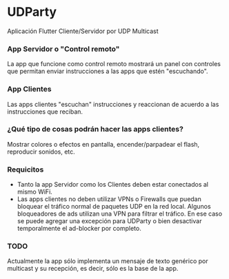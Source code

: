 # UDParty

Aplicación Flutter Cliente/Servidor por UDP Multicast

### App Servidor o "Control remoto"

La app que funcione como control remoto mostrará un panel con controles que permitan enviar instrucciones a las apps que estén "escuchando".

### App Clientes

Las apps clientes "escuchan" instrucciones y reaccionan de acuerdo a las instrucciones que reciban.

### ¿Qué tipo de cosas podrán hacer las apps clientes?

Mostrar colores o efectos en pantalla, encender/parpadear el flash, reproducir sonidos, etc. 

### Requicitos

- Tanto la app Servidor como los Clientes deben estar conectados al mismo WiFi.
- Las apps clientes no deben utilizar VPNs o Firewalls que puedan bloquear el tráfico normal de paquetes UDP en la red local. Algunos bloqueadores de ads utilizan una VPN para filtrar el tráfico. En ese caso se puede agregar una excepción para UDParty o bien desactivar temporalmente el ad-blocker por completo.

### TODO

Actualmente la app sólo implementa un mensaje de texto genérico por multicast y su recepción, es decir, sólo es la base de la app.